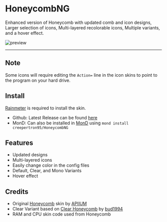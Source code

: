# HoneycombNG
Enhanced version of Honeycomb with updated comb and icon designs, Larger selection of icons, Multi-layered recolorable icons, Multiple variants, and a hover effect.

![preview](https://github.com/creepertron95/HoneycombNG/assets/53346722/d0afc193-a4b7-4004-ab8f-def05931c2ab)

---
## Note 

Some icons will require editing the `Action=` line in the icon skins to point to the program on your hard drive.
## Install

[Rainmeter](https://www.rainmeter.net/) is required to install the skin.

- Github: Latest Release can be found [here](https://github.com/creepertron95/HoneycombNG/releases)
- MonD: Can also be installed in [MonD](https://github.com/meters-on-demand/cli) using `mond install creepertron95/HoneycombNG`
## Features

- Updated designs
- Multi-layered icons
- Easily change color in the config files
- Default, Clear, and Mono Variants
- Hover effect
  
## Credits
- Original [Honeycomb](https://www.deviantart.com/apiium/art/Honeycomb-467211707) skin by [APIIUM](https://www.deviantart.com/apiium)
- Clear Variant based on [Clear Honeycomb](https://www.deviantart.com/bud1994/art/Clear-Honeycomb-3-25-830905496) by [bud1994](https://www.deviantart.com/bud1994)
- RAM and CPU skin code used from Honeycomb

